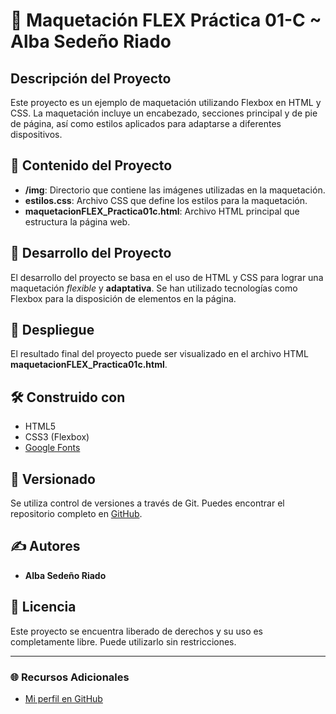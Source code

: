 # 🎨 Maquetación FLEX Práctica 01-C ~ Alba Sedeño Riado

## Descripción del Proyecto

Este proyecto es un ejemplo de maquetación utilizando Flexbox en HTML y CSS. La maquetación incluye un encabezado, secciones principal y de pie de página, así como estilos aplicados para adaptarse a diferentes dispositivos.

## 📁 Contenido del Proyecto

- **/img**</font>: Directorio que contiene las imágenes utilizadas en la maquetación.
- **estilos.css**: Archivo CSS que define los estilos para la maquetación.
- **maquetacionFLEX_Practica01c.html**: Archivo HTML principal que estructura la página web.

## 🚀 Desarrollo del Proyecto

El desarrollo del proyecto se basa en el uso de HTML y CSS para lograr una maquetación *flexible* y **adaptativa**. Se han utilizado tecnologías como Flexbox para la disposición de elementos en la página.

## 🔗 Despliegue

El resultado final del proyecto puede ser visualizado en el archivo HTML **maquetacionFLEX_Practica01c.html**.

## 🛠️ Construido con

- HTML5
- CSS3 (Flexbox)
- [Google Fonts](https://fonts.google.com/)
  
## 📅 Versionado

Se utiliza control de versiones a través de Git. Puedes encontrar el repositorio completo en [GitHub](https://github.com/Albaseri).

## ✍️ Autores

- **Alba Sedeño Riado**


## 📄 Licencia

Este proyecto se encuentra liberado de derechos y su uso es completamente libre. Puede utilizarlo sin restricciones.

---

### 🌐 Recursos Adicionales

- [Mi perfil en GitHub](https://github.com/Albaseri)